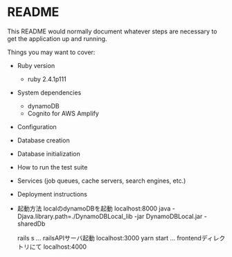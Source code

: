 # README

This README would normally document whatever steps are necessary to get the
application up and running.

Things you may want to cover:

* Ruby version
  - ruby 2.4.1p111

* System dependencies
  - dynamoDB
  - Cognito for AWS Amplify
* Configuration

* Database creation

* Database initialization

* How to run the test suite

* Services (job queues, cache servers, search engines, etc.)

* Deployment instructions

* 起動方法
  localのdynamoDBを起動 localhost:8000
  java -Djava.library.path=./DynamoDBLocal_lib -jar DynamoDBLocal.jar -sharedDb

  rails s ... railsAPIサーバ起動 localhost:3000
  yarn start ... frontendディレクトリにて localhost:4000